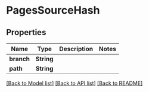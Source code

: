 # PagesSourceHash

## Properties
Name | Type | Description | Notes
------------ | ------------- | ------------- | -------------
**branch** | **String** |  | 
**path** | **String** |  | 

[[Back to Model list]](../README.md#documentation-for-models) [[Back to API list]](../README.md#documentation-for-api-endpoints) [[Back to README]](../README.md)


